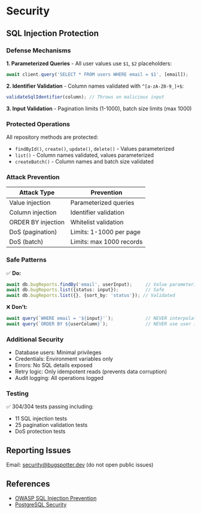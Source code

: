 # Security

## SQL Injection Protection

### Defense Mechanisms

**1. Parameterized Queries** - All user values use `$1`, `$2` placeholders:
```typescript
await client.query('SELECT * FROM users WHERE email = $1', [email]);
```

**2. Identifier Validation** - Column names validated with `^[a-zA-Z0-9_]+$`:
```typescript
validateSqlIdentifier(column); // Throws on malicious input
```

**3. Input Validation** - Pagination limits (1-1000), batch size limits (max 1000)

### Protected Operations

All repository methods are protected:
- `findById()`, `create()`, `update()`, `delete()` - Values parameterized
- `list()` - Column names validated, values parameterized  
- `createBatch()` - Column names and batch size validated

### Attack Prevention

| Attack Type | Prevention |
|-------------|------------|
| Value injection | Parameterized queries |
| Column injection | Identifier validation |
| ORDER BY injection | Whitelist validation |
| DoS (pagination) | Limits: 1-1000 per page |
| DoS (batch) | Limits: max 1000 records |

### Safe Patterns

✅ **Do:**
```typescript
await db.bugReports.findBy('email', userInput);     // Value parameterized
await db.bugReports.list({status: input});          // Safe
await db.bugReports.list({}, {sort_by: 'status'}); // Validated
```

❌ **Don't:**
```typescript
await query(`WHERE email = '${input}'`);            // NEVER interpolate
await query(`ORDER BY ${userColumn}`);              // NEVER use user input
```

### Additional Security

- Database users: Minimal privileges
- Credentials: Environment variables only
- Errors: No SQL details exposed
- Retry logic: Only idempotent reads (prevents data corruption)
- Audit logging: All operations logged

### Testing

✅ 304/304 tests passing including:
- 11 SQL injection tests
- 25 pagination validation tests
- DoS protection tests

## Reporting Issues

Email: security@bugspotter.dev (do not open public issues)

## References

- [OWASP SQL Injection Prevention](https://cheatsheetseries.owasp.org/cheatsheets/SQL_Injection_Prevention_Cheat_Sheet.html)
- [PostgreSQL Security](https://www.postgresql.org/docs/current/sql-syntax-lexical.html)
